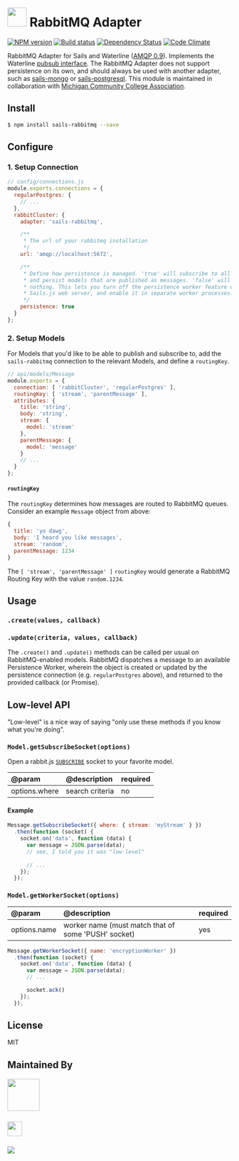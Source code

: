 #  <img src="http://cdn.tjw.io/images/sails-logo.png" height='43px' /> RabbitMQ Adapter

[![NPM version][npm-image]][npm-url]
[![Build status][ci-image]][ci-url]
[![Dependency Status][daviddm-image]][daviddm-url]
[![Code Climate][codeclimate-image]][codeclimate-url]

RabbitMQ Adapter for Sails and Waterline ([AMQP 0.9](https://www.rabbitmq.com/amqp-0-9-1-reference.html)).
Implements the Waterline [pubsub
interface](https://github.com/balderdashy/sails-docs/blob/master/contributing/adapter-specification.md#subscribable-interface).
The RabbitMQ Adapter does not support persistence on its own, and should always
be used with another adapter, such as
[sails-mongo](https://github.com/balderdashy/sails-mongo) or
[sails-postgresql](https://github.com/balderdashy/sails-postgresql). This module is
maintained in collaboration with [Michigan Community College Association](https://www.micollegesonline.org/).

## Install
```sh
$ npm install sails-rabbitmq --save
```

## Configure

### 1. Setup Connection

```js
// config/connections.js
module.exports.connections = {
  regularPostgres: {
    // ...
  },
  rabbitCluster: {
    adapter: 'sails-rabbitmq',

    /**
     * The url of your rabbitmq installation
     */
    url: 'amqp://localhost:5672',

    /**
     * Define how persistence is managed. 'true' will subscribe to all queues
     * and persist models that are published as messages. 'false' will do
     * nothing. This lets you turn off the persistence worker feature on the
     * Sails.js web server, and enable it in separate worker processes.
     */
    persistence: true
  }
};
```

### 2. Setup Models

For Models that you'd like to be able to publish and subscribe to, add the
`sails-rabbitmq` connection to the relevant Models, and define a `routingKey`.

```js
// api/models/Message
module.exports = {
  connection: [ 'rabbitCluster', 'regularPostgres' ],
  routingKey: [ 'stream', 'parentMessage' ],
  attributes: {
    title: 'string',
    body: 'string',
    stream: {
      model: 'stream'
    },
    parentMessage: {
      model: 'message'
    }
    // ...
  }
};
```

#### `routingKey`

The `routingKey` determines how messages are routed to RabbitMQ queues. Consider
an example `Message` object from above:

```js
{
  title: 'yo dawg',
  body: 'I heard you like messages',
  stream: 'random',
  parentMessage: 1234
}
```

The `[ 'stream', 'parentMessage' ]` `routingKey` would generate a RabbitMQ
Routing Key with the value `random.1234`.

## Usage

### `.create(values, callback)`
### `.update(criteria, values, callback)`

The `.create()` and `.update()` methods can be called per usual on
RabbitMQ-enabled models. RabbitMQ dispatches a message to an available
Persistence Worker, wherein the object is created or updated by the
persistence connection (e.g. `regularPostgres` above), and returned to the
provided callback (or Promise).

## Low-level API

"Low-level" is a nice way of saying "only use these methods if you know what you're
doing".

### `Model.getSubscribeSocket(options)`

Open a rabbit.js [`SUBSCRIBE`](https://github.com/squaremo/rabbit.js/blob/master/lib/sockets.js#L55)
socket to your favorite model.

| @param | @description | required |
|:---|:---|:---|
| options.where | search criteria | no |

#### Example

```js
Message.getSubscribeSocket({ where: { stream: 'myStream' } })
  .then(function (socket) {
    socket.on('data', function (data) {
      var message = JSON.parse(data);
      // see, I told you it was "low-level"
      
      // ...
    });
  });
```

### `Model.getWorkerSocket(options)`

| @param | @description | required |
|:---|:---|:---|
| options.name | worker name (must match that of some 'PUSH' socket) | yes |

```js
Message.getWorkerSocket({ name: 'encryptionWorker' })
  .then(function (socket) {
    socket.on('data', function (data) {
      var message = JSON.parse(data);
      // ...

      socket.ack()
    });
  });
```

## License
MIT

## Maintained By

##### [<img src='http://i.imgur.com/mfpocUM.png' height='72px'>](https://www.micollegesonline.org)
##### [<img src='http://i.imgur.com/zM0ynQk.jpg' height='33px'>](http://balderdash.co)

<img src='http://i.imgur.com/NsAdNdJ.png'>

[mco-url]: https://www.micollegesonline.org
[mco-image]: http://i.imgur.com/mfpocUM.png
[sails-logo]: http://cdn.tjw.io/images/sails-logo.png
[sails-url]: https://sailsjs.org
[npm-image]: https://img.shields.io/npm/v/sails-rabbitmq.svg?style=flat-square
[npm-url]: https://npmjs.org/package/sails-rabbitmq
[ci-image]: https://img.shields.io/circleci/project/tjwebb/sails-rabbitmq/master.svg?style=flat-square
[ci-url]: https://circleci.com/gh/tjwebb/sails-rabbitmq
[daviddm-image]: http://img.shields.io/david/tjwebb/sails-rabbitmq.svg?style=flat-square
[daviddm-url]: https://david-dm.org/tjwebb/sails-rabbitmq
[codeclimate-image]: https://img.shields.io/codeclimate/github/tjwebb/sails-rabbitmq.svg?style=flat-square
[codeclimate-url]: https://codeclimate.com/github/tjwebb/sails-rabbitmq
